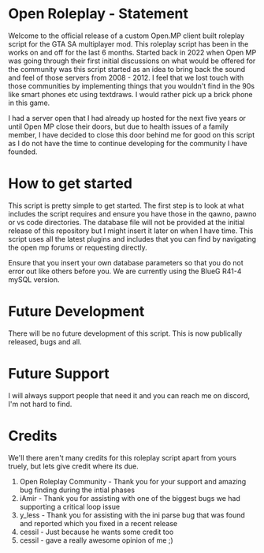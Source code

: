 # Open Roleplay - Statement
Welcome to the official release of a custom Open.MP client built roleplay script for the GTA SA multiplayer mod. This roleplay script has been in the works on and off for the last 6 months. Started back in 2022 when Open MP was going through their first initial discussions on what would be offered for the community was this script started as an idea to bring back the sound and feel of those servers from 2008 - 2012. I feel that we lost touch with those communities by implementing things that you wouldn't find in the 90s like smart phones etc using textdraws. I would rather pick up a brick phone in this game.

I had a server open that I had already up hosted for the next five years or until Open MP close their doors, but due to health issues of a family member, I have decided to close this door behind me for good on this script as I do not have the time to continue developing for the community I have founded.

# How to get started
This script is pretty simple to get started. The first step is to look at what includes the script requires and ensure you have those in the qawno, pawno or vs code directories. The database file will not be provided at the initial release of this repository but I might insert it later on when I have time. This script uses all the latest plugins and includes that you can find by navigating the open mp forums or requesting directly.

Ensure that you insert your own database parameters so that you do not error out like others before you. We are currently using the BlueG R41-4 mySQL version.

# Future Development
There will be no future development of this script. This is now publically released, bugs and all.

# Future Support
I will always support people that need it and you can reach me on discord, I'm not hard to find.

# Credits
We'll there aren't many credits for this roleplay script apart from yours truely, but lets give credit where its due.

1. Open Roleplay Community - Thank you for your support and amazing bug finding during the intial phases
2. iAmir - Thank you for assisting with one of the biggest bugs we had supporting a critical loop issue
3. y_less - Thank you for assisting with the ini parse bug that was found and reported which you fixed in a recent release
4. cessil - Just because he wants some credit too
5. cessil - gave a really awesome opinion of me ;)
